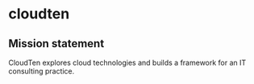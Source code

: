 # cloudten
## Mission statement
CloudTen explores cloud technologies and builds a framework for an IT consulting practice.
